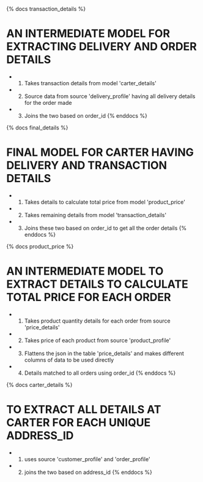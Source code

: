 {% docs transaction_details %}

# AN INTERMEDIATE MODEL FOR EXTRACTING DELIVERY AND ORDER DETAILS
- 1) Takes transaction details from model 'carter_details'
- 2) Source data from source 'delivery_profile' having all delivery details for the order made
- 3) Joins the two based on order_id 
{% enddocs %}

{% docs final_details %}

# FINAL MODEL FOR CARTER HAVING DELIVERY AND TRANSACTION DETAILS
- 1) Takes details to calculate total price from model 'product_price'
- 2) Takes remaining details from model 'transaction_details'
- 3) Joins these two based on order_id to get all the order details 
{% enddocs %}

{% docs product_price %}

# AN INTERMEDIATE MODEL TO EXTRACT DETAILS TO CALCULATE TOTAL PRICE FOR EACH ORDER
- 1) Takes product quantity details for each order from source 'price_details'
- 2) Takes price of each product from source 'product_profile'
- 3) Flattens the json in the table 'price_details' and makes different columns of data to be used directly
- 4) Details matched to all orders using order_id 
{% enddocs %}

{% docs carter_details %}
# TO EXTRACT ALL DETAILS AT CARTER FOR EACH UNIQUE ADDRESS_ID
- 1) uses source 'customer_profile' and 'order_profile'
- 2) joins the two based on address_id 
{% enddocs %}